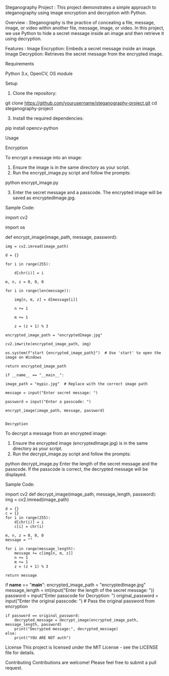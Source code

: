 Steganography Project : This project demonstrates a simple approach to steganography using image encryption and decryption with Python.

Overview : Steganography is the practice of concealing a file, message, image, or video within another file, message, image, or video. In this project, we use Python to hide a secret message inside an image and then retrieve it using decryption.

Features : 
Image Encryption: Embeds a secret message inside an image.
Image Decryption: Retrieves the secret message from the encrypted image.

Requirements

Python 3.x,
OpenCV,
OS module

Setup
1. Clone the repository:
   
git clone https://github.com/yourusername/steganography-project.git
cd steganography-project

3. Install the required dependencies:
   
pip install opencv-python

Usage

Encryption

To encrypt a message into an image:

1. Ensure the image is in the same directory as your script.
2. Run the encrypt_image.py script and follow the prompts:

python encrypt_image.py

3. Enter the secret message and a passcode. The encrypted image will be saved as encryptedImage.jpg.
   

Sample Code:

import cv2

import os

def encrypt_image(image_path, message, password):

    img = cv2.imread(image_path)
    
    d = {}
    
    for i in range(255):
    
        d[chr(i)] = i
        
    m, n, z = 0, 0, 0
    
    for i in range(len(message)):
    
        img[n, m, z] = d[message[i]]
        
        n += 1
        
        m += 1
        
        z = (z + 1) % 3
        
    encrypted_image_path = "encryptedImage.jpg"
    
    cv2.imwrite(encrypted_image_path, img)
    
    os.system(f"start {encrypted_image_path}")  # Use 'start' to open the image on Windows
    
    return encrypted_image_path 
    
    if __name__ == "__main__":
    
    image_path = "mypic.jpg"  # Replace with the correct image path
    
    message = input("Enter secret message: ")
    
    password = input("Enter a passcode: ")

    encrypt_image(image_path, message, password)
    

    Decryption
    
To decrypt a message from an encrypted image:

1. Ensure the encrypted image (encryptedImage.jpg) is in the same directory as your script.
2. Run the decrypt_image.py script and follow the prompts:


python decrypt_image.py
Enter the length of the secret message and the passcode. 
If the passcode is correct, the decrypted message will be displayed.

Sample Code:


import cv2
def decrypt_image(image_path, message_length, password):
    img = cv2.imread(image_path)
    
    d = {}
    c = {}
    for i in range(255):
        d[chr(i)] = i
        c[i] = chr(i)

    m, n, z = 0, 0, 0
    message = ""
    
    for i in range(message_length):
        message += c[img[n, m, z]]
        n += 1
        m += 1
        z = (z + 1) % 3

    return message

if __name__ == "__main__":
    encrypted_image_path = "encryptedImage.jpg"
    message_length = int(input("Enter the length of the secret message: "))
    password = input("Enter passcode for Decryption: ")
    original_password = input("Enter the original passcode: ")  # Pass the original password from encryption

    if password == original_password:
        decrypted_message = decrypt_image(encrypted_image_path, message_length, password)
        print("Decrypted message:", decrypted_message)
    else:
        print("YOU ARE NOT auth")
        
License
This project is licensed under the MIT License - see the LICENSE file for details.

Contributing
Contributions are welcome! Please feel free to submit a pull request.
